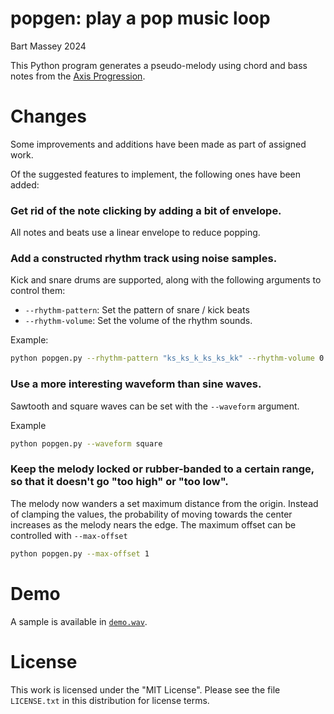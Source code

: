 # popgen: play a pop music loop
Bart Massey 2024

This Python program generates a pseudo-melody using chord
and bass notes from the [Axis
Progression](https://en.wikipedia.org/wiki/axis_progression).

# Changes
Some improvements and additions have been made as part of assigned work.

Of the suggested features to implement, the following ones have been added:

### Get rid of the note clicking by adding a bit of envelope.

All notes and beats use a linear envelope to reduce popping.

### Add a constructed rhythm track using noise samples.

Kick and snare drums are supported, along with the following arguments to control them:
* `--rhythm-pattern`: Set the pattern of snare / kick beats
* `--rhythm-volume`: Set the volume of the rhythm sounds.


Example:
```bash
python popgen.py --rhythm-pattern "ks_ks_k_ks_ks_kk" --rhythm-volume 0.5
```

### Use a more interesting waveform than sine waves.

Sawtooth and square waves can be set with the `--waveform` argument.

Example
```bash
python popgen.py --waveform square
```

### Keep the melody locked or rubber-banded to a certain range, so that it doesn't go "too high" or "too low".

The melody now wanders a set maximum distance from the origin. Instead of clamping the values, the probability of moving towards the center increases as the melody nears the edge. The maximum offset can be controlled with `--max-offset`

```bash
python popgen.py --max-offset 1
```

# Demo

A sample is available in [`demo.wav`](demo.wav).

# License

This work is licensed under the "MIT License". Please see the file
`LICENSE.txt` in this distribution for license terms.
